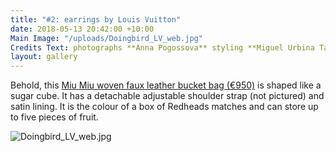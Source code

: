 ```yaml
---
title: "#2: earrings by Louis Vuitton"
date: 2018-05-13 20:42:00 +10:00
Main Image: "/uploads/Doingbird_LV_web.jpg"
Credits Text: photographs **Anna Pogossova** styling **Miguel Urbina Tan**
layout: gallery
---
```


Behold, this [Miu Miu woven faux leather bucket bag (€950)](https://store.miumiu.com/en/miumiuit/handbags/5BE022-2BU1-F0WO7-V-OOO) is shaped like a sugar cube. It has a detachable adjustable shoulder strap (not pictured) and satin lining. It is the colour of a box of Redheads matches and can store up to five pieces of fruit.

![Doingbird_LV_web.jpg](/uploads/Doingbird_LV_web.jpg)
